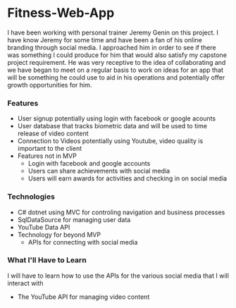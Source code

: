 # Fitness-Web-App

I have been working with personal trainer Jeremy Genin on this project. I have know Jeremy for some time and have been a fan of his online branding through social media. I approached him in order to see if there was something I could produce for him that would also satisfy my capstone project requirement. He was very receptive to the idea of collaborating and we have began to meet on a regular basis to work on ideas for an app that will be something he could use to aid in his operations and potentially offer growth opportunities for him.

### Features
- User signup potentially using login with facebook or google acounts
- User database that tracks biometric data and will be used to time release of video content
- Connection to Videos potentially using Youtube, video quality is important to the client
- Features not in MVP
  - Login with facebook and google accounts  
  - Users can share achievements with social media  
  - Users will earn awards for activities and checking in on social media  
### Technologies
- C# dotnet using MVC for controling navigation and business processes
- SqlDataSource for managing user data
- YouTube Data API
- Technology for beyond MVP  
  - APIs for connecting with social media
### What I'll Have to Learn
 I will have to learn how to use the APIs for the various social media that I will interact with
- The YouTube API for managing video content




